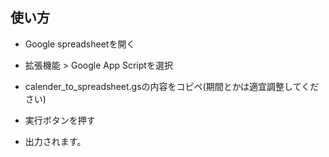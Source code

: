 ## 使い方

* Google spreadsheetを開く

* 拡張機能 > Google App Scriptを選択

* calender_to_spreadsheet.gsの内容をコピペ(期間とかは適宜調整してください)

* 実行ボタンを押す

* 出力されます。
